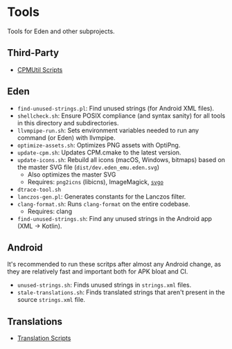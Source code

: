 # Tools

Tools for Eden and other subprojects.

## Third-Party

- [CPMUtil Scripts](./cpm)

## Eden

- `find-unused-strings.pl`: Find unused strings (for Android XML files).
- `shellcheck.sh`: Ensure POSIX compliance (and syntax sanity) for all tools in this directory and subdirectories.
- `llvmpipe-run.sh`: Sets environment variables needed to run any command (or Eden) with llvmpipe.
- `optimize-assets.sh`: Optimizes PNG assets with OptiPng.
- `update-cpm.sh`: Updates CPM.cmake to the latest version.
- `update-icons.sh`: Rebuild all icons (macOS, Windows, bitmaps) based on the master SVG file (`dist/dev.eden_emu.eden.svg`)
    * Also optimizes the master SVG
    * Requires: `png2icns` (libicns), ImageMagick, [`svgo`](https://github.com/svg/svgo)
- `dtrace-tool.sh`
- `lanczos-gen.pl`: Generates constants for the Lanczos filter.
- `clang-format.sh`: Runs `clang-format` on the entire codebase.
    * Requires: clang
- `find-unused-strings.sh`: Find any unused strings in the Android app (XML -> Kotlin).

## Android
It's recommended to run these scritps after almost any Android change, as they are relatively fast and important both for APK bloat and CI.

- `unused-strings.sh`: Finds unused strings in `strings.xml` files.
- `stale-translations.sh`: Finds translated strings that aren't present in the source `strings.xml` file.

## Translations

- [Translation Scripts](./translations)
